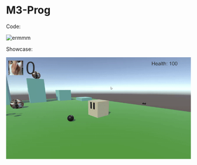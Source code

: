 # M3-Prog

Code:

![ermmm]()

Showcase:

![ermm](gfx/20250412-1458-16.3934589-ezgif.com-video-to-gif-converter.gif)